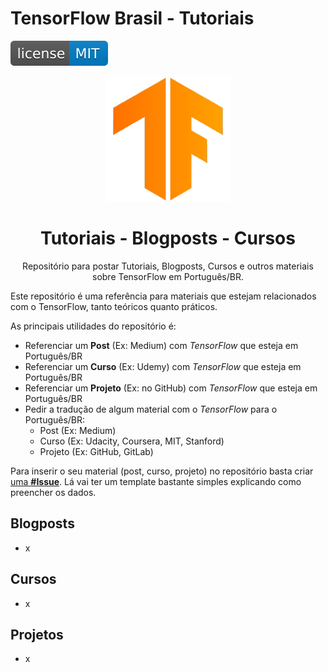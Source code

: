 # TensorFlow Brasil - Tutoriais

[![License MIT](res/license-MIT-blue.svg)](LICENSE.md)  

<p align="center">
<img src="res/logo.png" width="200" alt="TensorFlow">
</p>
<h1 align="center">Tutoriais - Blogposts - Cursos</h1>
<p align="center">Repositório para postar Tutoriais, Blogposts, Cursos e outros materiais sobre TensorFlow em Português/BR.</p>

Este repositório é uma referência para materiais que estejam relacionados com o TensorFlow, tanto teóricos quanto práticos.

As principais utilidades do repositório é:

 - Referenciar um __Post__ (Ex: Medium) com *TensorFlow* que esteja em Português/BR
 - Referenciar um __Curso__ (Ex: Udemy) com *TensorFlow* que esteja em Português/BR
 - Referenciar um __Projeto__ (Ex: no GitHub) com *TensorFlow* que esteja em Português/BR
 - Pedir a tradução de algum material com o *TensorFlow* para o Português/BR:
   - Post (Ex: Medium)
   - Curso (Ex: Udacity, Coursera, MIT, Stanford)
   - Projeto (Ex: GitHub, GitLab)

Para inserir o seu material (post, curso, projeto) no repositório basta criar [uma __#Issue__](https://github.com/tensorflow-brasil/tutoriais/issues/new). Lá vai ter um template bastante simples explicando como preencher os dados.

## Blogposts

 - x

## Cursos

 - x

## Projetos

 - x
